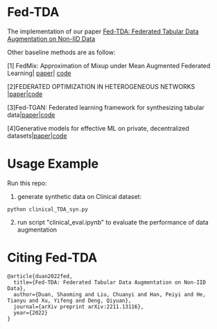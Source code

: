 # Fed-TDA
The implementation of our paper [Fed-TDA: Federated Tabular Data Augmentation on Non-IID Data](https://arxiv.org/pdf/2211.13116.pdf)

Other baseline methods are as follow:

[1] FedMix: Approximation of Mixup under Mean Augmented Federated Learning| [paper](https://arxiv.org/pdf/2107.00233.pdf)| [code](https://github.com/smduan/FedMix)

[2]FEDERATED OPTIMIZATION IN HETEROGENEOUS NETWORKS |[paper](https://proceedings.mlsys.org/paper/2020/file/38af86134b65d0f10fe33d30dd76442e-Paper.pdf)|[code](https://github.com/smduan/FedProx)

[3]Fed-TGAN: Federated learning framework for synthesizing tabular data|[paper](https://arxiv.org/pdf/2108.07927.pdf)|[code](https://github.com/smduan/Fed-TGAN)

[4]Generative models for effective ML on private, decentralized datasets|[paper](https://arxiv.org/pdf/1911.06679.pdf)|[code](https://github.com/smduan/HT-Fed-GAN/tree/main/dp-fedavg-gan)

# Usage Example

Run this repo:
1. generate synthetic data on Clinical dataset:

```
python clinical_TDA_syn.py
```

2. run script "clinical_eval.ipynb" to evaluate the performance of data augmentation

# Citing Fed-TDA
```
@article{duan2022fed,
  title={Fed-TDA: Federated Tabular Data Augmentation on Non-IID Data},
  author={Duan, Shaoming and Liu, Chuanyi and Han, Peiyi and He, Tianyu and Xu, Yifeng and Deng, Qiyuan},
  journal={arXiv preprint arXiv:2211.13116},
  year={2022}
}

```
